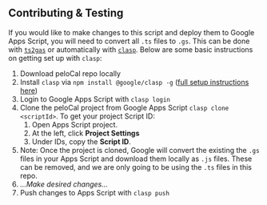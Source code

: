 ## Contributing & Testing

If you would like to make changes to this script and deploy them to Google Apps Script, you will need to convert all `.ts` files to `.gs`. This can be done with [`ts2gas`](https://github.com/grant/ts2gas) or automatically with [`clasp`](https://github.com/google/clasp). Below are some basic instructions on getting set up with `clasp`:

1. Download peloCal repo locally
2. Install `clasp` via `npm install @google/clasp -g` ([full setup instructions here](https://developers.google.com/apps-script/guides/clasp))
3. Login to Google Apps Script with `clasp login`
4. Clone the peloCal project from Google Apps Script `clasp clone <scriptId>`. To get your project Script ID:
	1. Open Apps Script project.
	2. At the left, click **Project Settings**
	3. Under IDs, copy the **Script ID**.
4. Note: Once the project is cloned, Google will convert the existing the `.gs` files in your Apps Script and download them locally as `.js` files. These can be removed, and we are only going to be using the `.ts` files in this repo.
5. *...Make desired changes...*
6. Push changes to Apps Script with `clasp push`